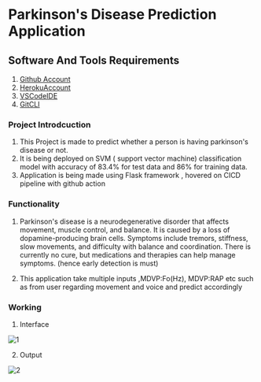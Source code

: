 # Parkinson's Disease Prediction Application

## Software And Tools Requirements

1. [Github Account](https://github.com)
2. [HerokuAccount](https://heroku.com)
3. [VSCodeIDE](https://code.visualstudio.com/)
4. [GitCLI](https://git-scm.com/book/en/v2/Getting-Started-The-Command-Line)

### Project Introdcuction 

1. This Project is made to predict whether a person is having parkinson's disease or not.
2. It is being deployed on  SVM ( support vector machine) classification model with accuracy of 83.4% for test data and 86% for training data.
3. Application is being made using Flask framework , hovered on CICD pipeline with github action

### Functionality

1. Parkinson's disease is a neurodegenerative disorder that affects movement, muscle control, and balance. It is caused by a loss of dopamine-producing brain cells. Symptoms include tremors, stiffness, slow movements, and difficulty with balance and coordination. There is currently no cure, but medications and therapies can help manage symptoms. (hence early detection is must)

2. This application take multiple inputs ,MDVP:Fo(Hz), MDVP:RAP etc such as  from user regarding movement and voice and predict accordingly

### Working

1. Interface

![1](https://user-images.githubusercontent.com/86300718/215318620-33bd1187-e2c1-4520-ba89-0796b0c19eaf.png)

2. Output

![2](https://user-images.githubusercontent.com/86300718/215318632-19bd6413-77a1-4c6d-864d-6aecb226769b.png)




